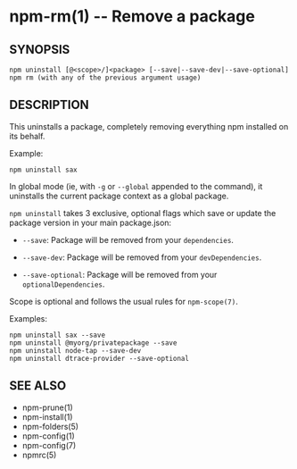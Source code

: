 npm-rm(1) -- Remove a package
=============================














































<extoc></extoc>

## SYNOPSIS

    npm uninstall [@<scope>/]<package> [--save|--save-dev|--save-optional]
    npm rm (with any of the previous argument usage)

## DESCRIPTION

This uninstalls a package, completely removing everything npm installed
on its behalf.

Example:

    npm uninstall sax

In global mode (ie, with `-g` or `--global` appended to the command),
it uninstalls the current package context as a global package.

`npm uninstall` takes 3 exclusive, optional flags which save or update
the package version in your main package.json:

* `--save`: Package will be removed from your `dependencies`.

* `--save-dev`: Package will be removed from your `devDependencies`.

* `--save-optional`: Package will be removed from your `optionalDependencies`.

Scope is optional and follows the usual rules for `npm-scope(7)`.

Examples:

    npm uninstall sax --save
    npm uninstall @myorg/privatepackage --save
    npm uninstall node-tap --save-dev
    npm uninstall dtrace-provider --save-optional

## SEE ALSO

* npm-prune(1)
* npm-install(1)
* npm-folders(5)
* npm-config(1)
* npm-config(7)
* npmrc(5)
